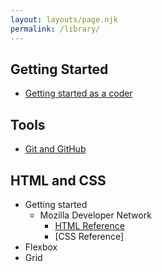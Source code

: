 ```yaml
---
layout: layouts/page.njk
permalink: /library/
---
```


## Getting Started
- [Getting started as a coder](https://padlet.com/acidtone/gettingstarted)

## Tools
- [Git and GitHub](https://padlet.com/acidtone/git_github)

## HTML and CSS
- Getting started
  - Mozilla Developer Network
    - [HTML Reference](https://padlet.com/acidtone/mdn_html)
    - [CSS Reference]
- Flexbox
- Grid